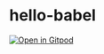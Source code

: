 # hello-babel

[![Open in Gitpod](https://gitpod.io/button/open-in-gitpod.svg)](https://gitpod.io/#https://github.com/BugbearR/hello-babel)